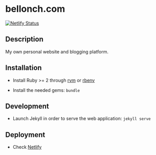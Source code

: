 # bellonch.com

[![Netlify Status](https://api.netlify.com/api/v1/badges/29ac7124-aea8-496a-8bf6-b9ce663c9f89/deploy-status)](https://app.netlify.com/sites/ecstatic-colden-708cf2/deploys)

## Description

My own personal website and blogging platform.

## Installation

* Install Ruby >= 2 through [rvm](https://rvm.io/) or [rbenv](http://rbenv.org/)

* Install the needed gems: `bundle`

## Development

* Launch Jekyll in order to serve the web application: `jekyll serve`

## Deployment

* Check [Netlify](netlify.com)
